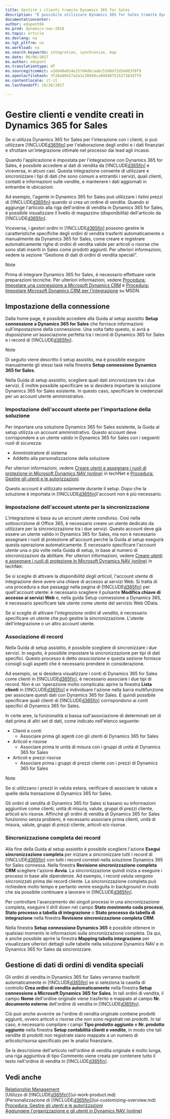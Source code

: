 ```yaml
---
title: Gestire i clienti tramite Dynamics 365 for Sales
description: "È possibile utilizzare Dynamics 365 for Sales tramite Dynamics NAV per mappare i dati e sfruttare l'integrazione ottimale e la sincronizzazione nel processo dai lead agli incassi."
documentationcenter: 
author: edupont04
ms.prod: dynamics-nav-2018
ms.topic: article
ms.devlang: na
ms.tgt_pltfrm: na
ms.workload: na
ms.search.keywords: integration, synchronize, map
ms.date: 06/06/2017
ms.author: edupont
ms.translationtype: HT
ms.sourcegitcommit: a16640e014e157d4dbcaabc53d0df2d3e063f8f9
ms.openlocfilehash: 3f26a80427a2a1c38949ca94848751527383d7f9
ms.contentlocale: it-it
ms.lasthandoff: 10/26/2017

---
```

# <a name="managing-customers-and-sales-created-in-dynamics-365-for-sales"></a>Gestire clienti e vendite creati in Dynamics 365 for Sales
Se si utilizza Dynamics 365 for Sales per l'interazione con i clienti, si può utilizzare [!INCLUDE[d365fin](includes/d365fin_md.md)] per l'elaborazione degli ordini e i dati finanziari e sfruttare un'integrazione ottimale nel processo dai lead agli incassi.

Quando l'applicazione è impostata per l'integrazione con Dynamics 365 for Sales, è possibile accedere ai dati di vendita da [!INCLUDE[d365fin](includes/d365fin_md.md)] e viceversa, in alcuni casi. Questa integrazione consente di utilizzare e sincronizzare i tipi di dati che sono comuni a entrambi i servizi, quali clienti, contatti e informazioni sulle vendite, e mantenere i dati aggiornati in entrambe le ubicazioni.  

Ad esempio, l'agente in Dynamics 365 for Sales può utilizzare i listini prezzi di [!INCLUDE[d365fin](includes/d365fin_md.md)] quando si crea un ordine di vendita. Quando si aggiunge l'articolo alla riga dell'ordine di vendita in Dynamics 365 for Sales, è possibile visualizzare il livello di magazzino (disponibilità) dell'articolo da [!INCLUDE[d365fin](includes/d365fin_md.md)].

Viceversa, i gestori ordini in [!INCLUDE[d365fin](includes/d365fin_md.md)] possono gestire le caratteristiche specifiche degli ordini di vendita trasferiti automaticamente o manualmente da Dynamics 365 for Sales, come creare e registrare automaticamente righe di ordini di vendita valide per articoli o risorse che sono stati inseriti in Sales come prodotti aggiunti. Per ulteriori informazioni, vedere la sezione “Gestione di dati di ordini di vendita speciali".  

> [!NOTE]
> Prima di integrare Dynamics 365 for Sales, è necessario effettuare varie preparazioni tecniche. Per ulteriori informazioni, vedere [Procedura: Impostare una connessione a Microsoft Dynamics CRM](https://msdn.microsoft.com/en-us/dynamics-nav/how-to-set-up-a-dynamics-crm-connection) e [Procedura: Impostare Microsoft Dynamics CRM per l'integrazione](https://msdn.microsoft.com/en-us/dynamics-nav/how-to-prepare-dynamics-crm-for-integration) su MSDN.

## <a name="setting-up-the-connection"></a>Impostazione della connessione
Dalla home page, è possibile accedere alla Guida al setup assistito **Setup connessione a Dynamics 365 for Sales** che fornisce informazioni sull'impostazione della connessione. Una volta fatto questo, si avrà a disposizione un'associazione perfetta tra i record di Dynamics 365 for Sales e i record di [!INCLUDE[d365fin](includes/d365fin_md.md)].  

> [!NOTE]  
> Di seguito viene descritto il setup assistito, ma è possibile eseguire manualmente gli stessi task nella finestra **Setup connessione Dynamics 365 for Sales**.

Nella Guida di setup assistito, scegliere quali dati sincronizzare tra i due servizi. È inoltre possibile specificare se si desidera importare la soluzione Dynamics 365 for Sales esistente. In questo caso, specificare le credenziali per un account utente amministrativo.

### <a name="setting-up-the-user-account-for-importing-the-solution"></a>Impostazione dell'account utente per l'importazione della soluzione
Per importare una soluzione Dynamics 365 for Sales esistente, la Guida al setup utilizza un account amministrativo. Questo account deve corrispondere a un utente valido in Dynamics 365 for Sales con i seguenti ruoli di sicurezza:

* Amministratore di sistema  
* Addetto alla personalizzazione della soluzione  

Per ulteriori informazioni, vedere [Creare utenti e assegnare i ruoli di protezione in Microsoft Dynamics NAV (online)](https://technet.microsoft.com/library/jj191623.aspx) in techNet e [Procedura: Gestire gli utenti e le autorizzazioni](ui-how-users-permissions.md).  

Questo account è utilizzato solamente durante il setup. Dopo che la soluzione è importata in [!INCLUDE[d365fin](includes/d365fin_md.md)]l'account non è più necessario.

### <a name="setting-up-the-user-account-for-synchronization"></a>Impostazione dell'account utente per la sincronizzazione
L'integrazione si basa su un account utente condiviso. Così nella sottoscrizione di Office 365, è necessario creare un utente dedicato da utilizzare per la sincronizzazione tra i due servizi. Questo account deve già essere un utente valido in Dynamics 365 for Sales, ma non è necessario assegnare i ruoli di protezione all'account perché la Guida al setup eseguirà questa operazione automaticamente. È necessario specificare l'account utente una o più volte nella Guida di setup, in base al numero di sincronizzazioni da abilitare. Per ulteriori informazioni, vedere [Creare utenti e assegnare i ruoli di protezione in Microsoft Dynamics NAV (online)](https://technet.microsoft.com/library/jj191623.aspx) in techNet.

Se si sceglie di attivare la *disponibilità degli articoli*, l'account utente di integrazione deve avere una chiave di accesso ai servizi Web. Si tratta di una procedura a due passaggi nella pagina di [!INCLUDE[d365fin](includes/d365fin_md.md)] per quell'account utente: è necessario scegliere il pulsante **Modifica chiave di accesso ai servizi Web** e, nella guida Setup connessione a Dynamics 365, è necessario specificare tale utente come utente del servizio Web OData.

Se si sceglie di attivare l'*integrazione ordini di vendita*, è necessario specificare un utente che può gestire la sincronizzazione. L'utente dell'integrazione o un altro account utente.

### <a name="coupling-records"></a>Associazione di record
Nella Guida di setup assistito, è possibile scegliere di sincronizzare i due servizi. In seguito, è possibile impostare la sincronizzazione per tipi di dati specifici. Questo processo è detto *associazione* e questa sezione fornisce consigli sugli aspetti che è necessario prendere in considerazione.

Ad esempio, se si desidera visualizzare i conti di Dynamics 365 for Sales come clienti in [!INCLUDE[d365fin](includes/d365fin_md.md)], è necessario associare i due tipi di record. Non è un 'operazione molto complicata: aprire la finestra **Lista clienti** in [!INCLUDE[d365fin](includes/d365fin_md.md)] e individuare l'azione nella barra multifunzione per associare questi dati con Dynamics 365 for Sales. È quindi possibile specificare quali clienti di [!INCLUDE[d365fin](includes/d365fin_md.md)] corrispondono ai conti specifici di Dynamics 365 for Sales.

In certe aree, la funzionalità si bassa sull'associazione di determinati set di dati prima di altri set di dati, come indicato nell'elenco seguente:

* Clienti e conti  
  * Associare prima gli agenti con gli utenti di Dynamics 365 for Sales  
* Articoli e risorse  
  * Associare prima le unità di misura con i gruppi di unità di Dynamics 365 for Sales  
* Articoli e prezzi risorse  
  * Associare prima i gruppi di prezzi cliente con i prezzi di Dynamics 365 for Sales  

> [!NOTE]  
>   Se si utilizzano i prezzi in valuta estera, verificare di associare le valute a quelle della transazione di Dynamics 365 for Sales.

Gli ordini di vendita di Dynamics 365 for Sales si basano su informazioni aggiuntive come clienti, unità di misura, valute, gruppi di prezzi cliente, articoli e/o risorse. Affinché gli ordini di vendita di Dynamics 365 for Sales funzionino senza problemi, è necessario associare prima clienti, unità di misura, valute, gruppi di prezzi cliente, articoli e/o risorse.

### <a name="synchronizing-records-fully"></a>Sincronizzazione completa dei record
Alla fine della Guida al setup assistito è possibile scegliere l'azione **Esegui sincronizzazione completa** per iniziare a sincronizzare tutti i record di [!INCLUDE[d365fin](includes/d365fin_md.md)] con tutti i record correlati nella soluzione Dynamics 365 for Sales connessa. Nella finestra **Revisione sincronizzazione completa CRM** scegliere l'azione **Avvia**. La sincronizzazione quindi inizia a eseguire i processi in base alle dipendenze. Ad esempio, i record valuta vengono sincronizzati prima dei record cliente. La sincronizzazione completa può richiedere molto tempo e pertanto venire eseguita in background in modo che sia possibile continuare a lavorare in [!INCLUDE[d365fin](includes/d365fin_md.md)].

Per controllare l'avanzamento dei singoli processi in una sincronizzazione completa, eseguire il drill down nel campo **Stato movimento coda processi**, **Stato processo a tabella di integrazione** o **Stato processo da tabella di integrazione** nella finestra **Revisione sincronizzazione completa CRM**.

Nella finestra **Setup connessione Dynamics 365** è possibile ottenere in qualsiasi momento le informazioni sulla sincronizzazione completa. Da qui, è anche possibile aprire la finestra **Mapping tabella integrazione** per visualizzare ulteriori dettagli sulle tabelle nella soluzione Dynamics NAV e in Dynamics 365 for Sales da sincronizzare.

## <a name="handling-special-sales-order-data"></a>Gestione di dati di ordini di vendita speciali
Gli ordini di vendita in Dynamics 365 for Sales verranno trasferiti automaticamente in [!INCLUDE[d365fin](includes/d365fin_md.md)] se si seleziona la casella di controllo **Crea ordini di vendita automaticamente** nella finestra **Setup connessione a Microsoft Dynamics 365 for Sales**. In tali ordini di vendita, il campo **Nome** dell'ordine originale viene trasferito e mappato al campo **Nr. documento esterno** dell'ordine di vendita in [!INCLUDE[d365fin](includes/d365fin_md.md)].

Ciò può anche avvenire se l'ordine di vendita originale contiene prodotti aggiunti, ovvero articoli o risorse che non sono registrati nei prodotti. In tal caso, è necessario compilare i campi **Tipo prodotto aggiunto** e **Nr. prodotto aggiunto** nella finestra **Setup contabilità clienti e vendite**, in modo che tali vendite di prodotti non registrate siano mappate a un numero di articolo/risorsa specificato per le analisi finanziarie.

Se la descrizione dell'articolo nell'ordine di vendita originale è molto lunga, una riga aggiuntiva di tipo Commento viene creata per contenere tutto il testo nell'ordine di vendita in [!INCLUDE[d365fin](includes/d365fin_md.md)].

## <a name="see-also"></a>Vedi anche
[Relationship Management](marketing-relationship-management.md)  
[Utilizzo di [!INCLUDE[d365fin](includes/d365fin_md.md)]](ui-work-product.md)  
[Personalizzazione di [!INCLUDE[d365fin](includes/d365fin_md.md)]](ui-customizing-overview.md)  
[Procedura: Gestire gli utenti e le autorizzazioni](ui-how-users-permissions.md)    
[Aggiungere l'organizzazione e gli utenti in Dynamics NAV (online)](https://www.microsoft.com/en-US/Dynamics/crm-customer-center/onboard-your-organization-and-users-to-dynamics-365-online.aspx)  

##

